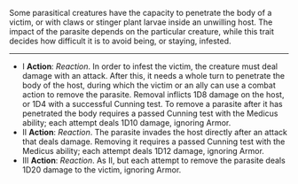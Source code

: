 Some parasitical creatures have the capacity to penetrate the body of a victim, or with claws or stinger plant larvae inside an unwilling host. The impact of the parasite depends on the particular creature, while this trait decides how difficult it is to avoid being, or staying, infested.

---
- I **Action**: *Reaction*. In order to infest the victim, the creature must deal damage with an attack. After this, it needs a whole turn to penetrate the body of the host, during which the victim or an ally can use a combat action to remove the parasite. Removal inflicts 1D8 damage on the host, or 1D4 with a successful Cunning test. To remove a parasite after it has penetrated the body requires a passed Cunning test with the Medicus ability; each attempt deals 1D10 damage, ignoring Armor. 
- II **Action**: *Reaction*. The parasite invades the host directly after an attack that deals damage. Removing it requires a passed Cunning test with the Medicus ability; each attempt deals 1D12 damage, ignoring Armor. 
- III **Action**: *Reaction*. As II, but each attempt to remove the parasite deals 1D20 damage to the victim, ignoring Armor.